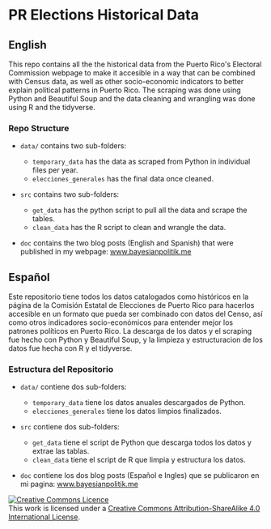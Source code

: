 # PR Elections Historical Data

## English

This repo contains all the the historical data from the Puerto Rico's Electoral Commission webpage to make it accesible in a way that can be combined with Census data, as well as other socio-economic indicators to better explain political patterns in Puerto Rico. The scraping was done using Python and Beautiful Soup and the data cleaning and wrangling was done using R and the tidyverse. 

### Repo Structure

- `data/` contains two sub-folders:
    - `temporary_data` has the data as scraped from Python in individual files per year.
    - `elecciones_generales` has the final data once cleaned. 
    
- `src` contains two sub-folders:
    - `get_data` has the python script to pull all the data and scrape the tables. 
    - `clean_data` has the R script to clean and wrangle the data. 
    
- `doc` contains the two blog posts (English and Spanish) that were published in my webpage: www.bayesianpolitik.me 

## Español

Este repositorio tiene todos los datos catalogados como históricos en la página de la Comisión Estatal de Elecciones de Puerto Rico para hacerlos accesible en un formato que pueda ser combinado con datos del Censo, así como otros indicadores socio-económicos para entender mejor los patrones políticos en Puerto Rico. La descarga de los datos y el scraping fue hecho con Python y Beautiful Soup, y la limpieza y estructuracion de los datos fue hecha con R y el tidyverse.

### Estructura del Repositorio

- `data/` contiene dos sub-folders:
    - `temporary_data` tiene los datos anuales descargados de Python.
    - `elecciones_generales` tiene los datos limpios finalizados. 
    
- `src` contiene dos sub-folders:
    - `get_data` tiene el script de Python que descarga todos los datos y extrae las tablas.
    - `clean_data` tiene el script de R que limpia y estructura los datos. 
    
- `doc` contiene los dos blog posts (Español e Ingles) que se publicaron en mi pagina: www.bayesianpolitik.me 

<a rel="license" href="http://creativecommons.org/licenses/by-sa/4.0/"><img alt="Creative Commons Licence" style="border-width:0" src="https://i.creativecommons.org/l/by-sa/4.0/88x31.png" /></a><br />This work is licensed under a <a rel="license" href="http://creativecommons.org/licenses/by-sa/4.0/">Creative Commons Attribution-ShareAlike 4.0 International License</a>.

